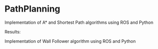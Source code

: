 # PathPlanning
Implementation of A* and Shortest Path algorithms using ROS and Python

Results: 

Implementation of Wall Follower algorithm using ROS and Python
